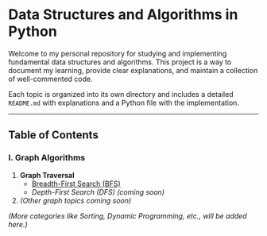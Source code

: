 # Data Structures and Algorithms in Python

Welcome to my personal repository for studying and implementing fundamental data structures and algorithms. This project is a way to document my learning, provide clear explanations, and maintain a collection of well-commented code.

Each topic is organized into its own directory and includes a detailed `README.md` with explanations and a Python file with the implementation.

---

## Table of Contents

### I. Graph Algorithms

1.  **Graph Traversal**
    * [Breadth-First Search (BFS)](./01-Graph-Traversal/BFS/README.md)
    * *Depth-First Search (DFS) (coming soon)*
2.  *(Other graph topics coming soon)*

*(More categories like Sorting, Dynamic Programming, etc., will be added here.)*
